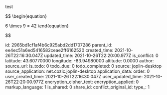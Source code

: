 test

$$
\begin{equation}

6 \times 9 = 42
\end{equation}



$$

id: 2965bd1cf1af4b6c925abd2dd1707286
parent_id: ee4ec51a6ed5416582ceae2ff6162520
created_time: 2021-10-26T22:16:30.047Z
updated_time: 2021-10-26T22:20:00.977Z
is_conflict: 0
latitude: 43.60770000
longitude: -83.94980000
altitude: 0.0000
author: 
source_url: 
is_todo: 0
todo_due: 0
todo_completed: 0
source: joplin-desktop
source_application: net.cozic.joplin-desktop
application_data: 
order: 0
user_created_time: 2021-10-26T22:16:30.047Z
user_updated_time: 2021-10-26T22:20:00.977Z
encryption_cipher_text: 
encryption_applied: 0
markup_language: 1
is_shared: 0
share_id: 
conflict_original_id: 
type_: 1